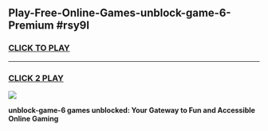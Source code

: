 
## Play-Free-Online-Games-unblock-game-6-Premium #rsy9l
<h3>
<a href="https://premium.freeplayer.one?title=unblock-game-6&ref=8M">CLICK TO PLAY</a></h3>
<hr>

<h3>
<a href="https://premium.freeplayer.one?title=unblock-game-6&ref=8M">CLICK 2 PLAY</a>
  
</h3>

<a href="https://premium.freeplayer.one?title=unblock-game-6&ref=8M"><img src="https://clearcache.store/games.png"></a>


**unblock-game-6 games unblocked: Your Gateway to Fun and Accessible Online Gaming**
